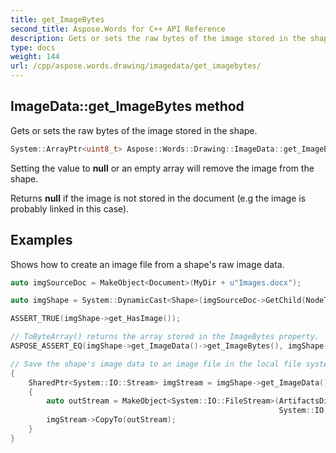 ```yaml
---
title: get_ImageBytes
second_title: Aspose.Words for C++ API Reference
description: Gets or sets the raw bytes of the image stored in the shape.
type: docs
weight: 144
url: /cpp/aspose.words.drawing/imagedata/get_imagebytes/
---
```

## ImageData::get_ImageBytes method


Gets or sets the raw bytes of the image stored in the shape.

```cpp
System::ArrayPtr<uint8_t> Aspose::Words::Drawing::ImageData::get_ImageBytes()
```


Setting the value to **null** or an empty array will remove the image from the shape.

Returns **null** if the image is not stored in the document (e.g the image is probably linked in this case).

## Examples




Shows how to create an image file from a shape's raw image data. 
```cpp
auto imgSourceDoc = MakeObject<Document>(MyDir + u"Images.docx");

auto imgShape = System::DynamicCast<Shape>(imgSourceDoc->GetChild(NodeType::Shape, 0, true));

ASSERT_TRUE(imgShape->get_HasImage());

// ToByteArray() returns the array stored in the ImageBytes property.
ASPOSE_ASSERT_EQ(imgShape->get_ImageData()->get_ImageBytes(), imgShape->get_ImageData()->ToByteArray());

// Save the shape's image data to an image file in the local file system.
{
    SharedPtr<System::IO::Stream> imgStream = imgShape->get_ImageData()->ToStream();
    {
        auto outStream = MakeObject<System::IO::FileStream>(ArtifactsDir + u"Drawing.GetDataFromImage.png", System::IO::FileMode::Create,
                                                            System::IO::FileAccess::ReadWrite);
        imgStream->CopyTo(outStream);
    }
}
```

